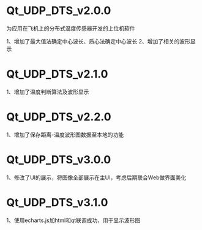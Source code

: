 # Qt_UDP_DTS_v2.0.0
为应用在飞机上的分布式温度传感器开发的上位机软件

1、增加了最大值法确定中心波长、质心法确定中心波长
2、增加了相关的波形显示

# Qt_UDP_DTS_v2.1.0
1、增加了温度判断算法及波形显示

# Qt_UDP_DTS_v2.2.0
1、增加了保存距离-温度波形图数据至本地的功能

# Qt_UDP_DTS_v3.0.0
1、修改了UI的展示，将图像全部展示在主UI，考虑后期联合Web做界面美化

# Qt_UDP_DTS_v3.1.0
1、使用echarts.js加html和qt联调成功，用于显示波形图
